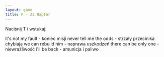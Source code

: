 ```yaml
---
layout: game
title: F - 22 Raptor
---
```


Naciśnij T i wstukaj:

it's not my fault 		- koniec misji
never tell me the odds 	- strzały przecinika chybiają
we can rebuild him 		- naprawa uszkodzeń
there can be only one 	- niewrażliwość
i'll be back 		- amunicja i paliwo
